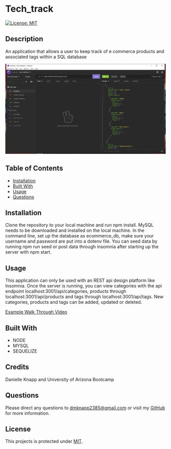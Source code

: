 # Tech_track

[![License: MIT](https://img.shields.io/badge/License-MIT-yellow.svg)](https://opensource.org/licenses/MIT)



## Description
An application that allows a user to keep track of e commerce products and associated tags within a SQL database

    
![](/sample-route.png)
  


## Table of Contents

* [Installation](#installation)
* [Built With](#built-with)
* [Usage](#usage)
* [Questions](#questions)

## Installation
Clone the repository to your local machine and run npm install. MySQL needs to be downloaded and installed on the local machine. In the command line, set up the database as ecommerce_db, make sure your username and password are put into a dotenv file. You can seed data by running npm run seed or post data through insomnia after starting up the server with npm start. 
    
## Usage
This application can only be used with an REST api design platform like Insomnia. Once the server is running, you can view categories with the api endpoint localhost:3001/api/categories, products through localhost:3001/api/products and tags through localhost:3001/api/tags. New categories, products and tags can be added, updated or deleted. 

[Example Walk Through Video](https://drive.google.com/file/d/16F5MSygSfhl6wY8Acij3DcRT6dA09vPg/view?usp=sharing)
  
## Built With

* NODE
* MYSQL
* SEQUELIZE
    
## Credits
Danielle Knapp and University of Arizona Bootcamp

## Questions
Please direct any questions to dmknapp2385@gmail.com or visit my [GitHub](https://wwww.github.com/dmknapp2385) for more information. 

## License
This projects is protected under [MIT](license.txt).
